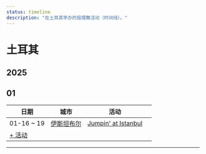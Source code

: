 ```yaml
---
status: timeline
description: "在土耳其举办的摇摆舞活动（时间线）。"
---
```


# 土耳其

## 2025

## 01

| 日期 | 城市 | 活动 | |
| --- | --- | --- | --- |
| 01-16 ~ 19 | [伊斯坦布尔](by_city.md#istanbul) | [Jumpin' at Istanbul](jumpin-at-istanbul-2025.md) |  |
| [+ 活动](https://github.com/swingdance/events/issues/new?assignees=&labels=add+event&projects=&template=02-add_entity.yml&title=%5B2025%2Ftr_TR%5D%20Add%20Event%3A%20%3CName%3E&region=tr_TR&province=&city=&org_id=&date_starts=2025-01-&date_ends=2025-01-)

---

